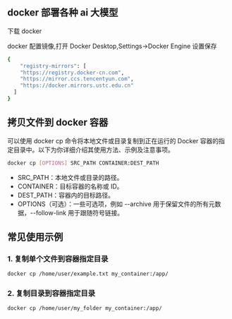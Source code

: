 ## docker 部署各种 ai 大模型

下载 docker

docker 配置镜像,打开 Docker Desktop,Settings->Docker Engine 设置保存

```bash
{
    "registry-mirrors": [
    "https://registry.docker-cn.com",
    "https://mirror.ccs.tencentyun.com",
    "https://docker.mirrors.ustc.edu.cn"
  ]
}
```

## 拷贝文件到 docker 容器

可以使用 docker cp 命令将本地文件或目录复制到正在运行的 Docker 容器的指定目录中。以下为你详细介绍其使用方法、示例及注意事项。

```bash
docker cp [OPTIONS] SRC_PATH CONTAINER:DEST_PATH
```

- SRC_PATH：本地文件或目录的路径。
- CONTAINER：目标容器的名称或 ID。
- DEST_PATH：容器内的目标路径。
- OPTIONS（可选）：一些可选项，例如 --archive 用于保留文件的所有元数据，--follow-link 用于跟随符号链接。

## 常见使用示例
### 1. 复制单个文件到容器指定目录
```bash
docker cp /home/user/example.txt my_container:/app/
```

### 2. 复制目录到容器指定目录
```bash
docker cp /home/user/my_folder my_container:/app/
```
